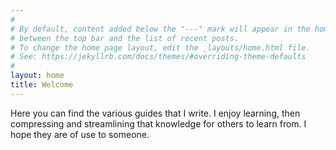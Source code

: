 ```yaml
---
#
# By default, content added below the "---" mark will appear in the home page
# between the top bar and the list of recent posts.
# To change the home page layout, edit the _layouts/home.html file.
# See: https://jekyllrb.com/docs/themes/#overriding-theme-defaults
#
layout: home
title: Welcome
---
```


Here you can find the various guides that I write. I enjoy learning, then compressing and streamlining that knowledge for others to learn from. I hope they are of use to someone.